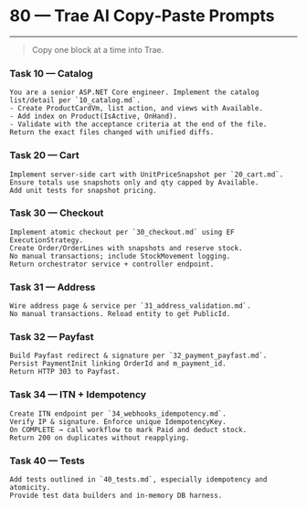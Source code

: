 # 80 — Trae AI Copy‑Paste Prompts



---


> Copy one block at a time into Trae.

### Task 10 — Catalog
```
You are a senior ASP.NET Core engineer. Implement the catalog list/detail per `10_catalog.md`.
- Create ProductCardVm, list action, and views with Available.
- Add index on Product(IsActive, OnHand).
- Validate with the acceptance criteria at the end of the file.
Return the exact files changed with unified diffs.
```

### Task 20 — Cart
```
Implement server-side cart with UnitPriceSnapshot per `20_cart.md`.
Ensure totals use snapshots only and qty capped by Available.
Add unit tests for snapshot pricing.
```

### Task 30 — Checkout
```
Implement atomic checkout per `30_checkout.md` using EF ExecutionStrategy.
Create Order/OrderLines with snapshots and reserve stock.
No manual transactions; include StockMovement logging.
Return orchestrator service + controller endpoint.
```

### Task 31 — Address
```
Wire address page & service per `31_address_validation.md`.
No manual transactions. Reload entity to get PublicId.
```

### Task 32 — Payfast
```
Build Payfast redirect & signature per `32_payment_payfast.md`.
Persist PaymentInit linking OrderId and m_payment_id.
Return HTTP 303 to Payfast.
```

### Task 34 — ITN + Idempotency
```
Create ITN endpoint per `34_webhooks_idempotency.md`.
Verify IP & signature. Enforce unique IdempotencyKey.
On COMPLETE → call workflow to mark Paid and deduct stock.
Return 200 on duplicates without reapplying.
```

### Task 40 — Tests
```
Add tests outlined in `40_tests.md`, especially idempotency and atomicity.
Provide test data builders and in-memory DB harness.
```
